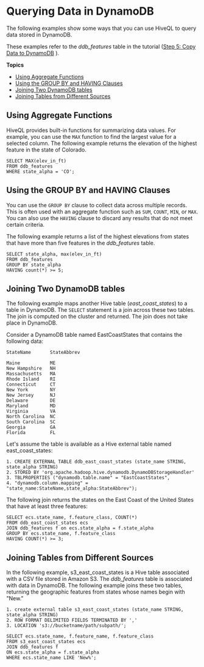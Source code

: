 # Querying Data in DynamoDB<a name="EMRforDynamoDB.Querying"></a>

The following examples show some ways that you can use HiveQL to query data stored in DynamoDB\.

These examples refer to the *ddb\_features* table in the tutorial \([Step 5: Copy Data to DynamoDB](EMRforDynamoDB.Tutorial.CopyDataToDDB.md) \)\.

**Topics**
+ [Using Aggregate Functions](#w27aac40c13c17b9)
+ [Using the GROUP BY and HAVING Clauses](#w27aac40c13c17c11)
+ [Joining Two DynamoDB tables](#w27aac40c13c17c13)
+ [Joining Tables from Different Sources](#w27aac40c13c17c15)

## Using Aggregate Functions<a name="w27aac40c13c17b9"></a>

HiveQL provides built\-in functions for summarizing data values\. For example, you can use the `MAX` function to find the largest value for a selected column\. The following example returns the elevation of the highest feature in the state of Colorado\.

```
SELECT MAX(elev_in_ft) 
FROM ddb_features
WHERE state_alpha = 'CO';
```

## Using the GROUP BY and HAVING Clauses<a name="w27aac40c13c17c11"></a>

You can use the `GROUP BY` clause to collect data across multiple records\. This is often used with an aggregate function such as `SUM`, `COUNT`, `MIN`, or `MAX`\. You can also use the `HAVING` clause to discard any results that do not meet certain criteria\.

The following example returns a list of the highest elevations from states that have more than five features in the *ddb\_features* table\.

```
SELECT state_alpha, max(elev_in_ft) 
FROM ddb_features 
GROUP BY state_alpha 
HAVING count(*) >= 5;
```

## Joining Two DynamoDB tables<a name="w27aac40c13c17c13"></a>

The following example maps another Hive table \(*east\_coast\_states*\) to a table in DynamoDB\. The `SELECT` statement is a join across these two tables\. The join is computed on the cluster and returned\. The join does not take place in DynamoDB\. 

Consider a DynamoDB table named EastCoastStates that contains the following data:

```
StateName       StateAbbrev

Maine           ME
New Hampshire   NH
Massachusetts   MA
Rhode Island    RI
Connecticut     CT
New York        NY
New Jersey      NJ
Delaware        DE
Maryland        MD
Virginia        VA
North Carolina  NC
South Carolina  SC
Georgia         GA
Florida         FL
```

Let's assume the table is available as a Hive external table named east\_coast\_states:

```
1. CREATE EXTERNAL TABLE ddb_east_coast_states (state_name STRING, state_alpha STRING)
2. STORED BY 'org.apache.hadoop.hive.dynamodb.DynamoDBStorageHandler'
3. TBLPROPERTIES ("dynamodb.table.name" = "EastCoastStates",
4. "dynamodb.column.mapping" = "state_name:StateName,state_alpha:StateAbbrev");
```

The following join returns the states on the East Coast of the United States that have at least three features:

```
SELECT ecs.state_name, f.feature_class, COUNT(*)
FROM ddb_east_coast_states ecs 
JOIN ddb_features f on ecs.state_alpha = f.state_alpha
GROUP BY ecs.state_name, f.feature_class 
HAVING COUNT(*) >= 3;
```

## Joining Tables from Different Sources<a name="w27aac40c13c17c15"></a>

In the following example, s3\_east\_coast\_states is a Hive table associated with a CSV file stored in Amazon S3\. The *ddb\_features* table is associated with data in DynamoDB\. The following example joins these two tables, returning the geographic features from states whose names begin with "New\."

```
1. create external table s3_east_coast_states (state_name STRING, state_alpha STRING) 
2. ROW FORMAT DELIMITED FIELDS TERMINATED BY ',' 
3. LOCATION 's3://bucketname/path/subpath/';
```

```
SELECT ecs.state_name, f.feature_name, f.feature_class
FROM s3_east_coast_states ecs 
JOIN ddb_features f   
ON ecs.state_alpha = f.state_alpha 
WHERE ecs.state_name LIKE 'New%';
```